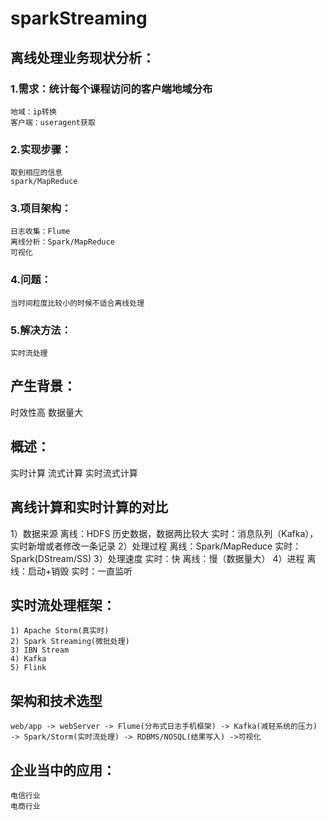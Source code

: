 # sparkStreaming

## 离线处理业务现状分析：

### 1.需求：统计每个课程访问的客户端地域分布

    地域：ip转换
    客户端：useragent获取

### 2.实现步骤：

    取到相应的信息
    spark/MapReduce

### 3.项目架构：

    日志收集：Flume
    离线分析：Spark/MapReduce
    可视化

### 4.问题：

    当时间粒度比较小的时候不适合离线处理

### 5.解决方法：

    实时流处理

## 产生背景：

  时效性高
  数据量大

## 概述：

  实时计算
  流式计算
  实时流式计算

## 离线计算和实时计算的对比

  1）数据来源
    离线：HDFS 历史数据，数据两比较大
    实时：消息队列（Kafka），实时新增或者修改一条记录
  2）处理过程
    离线：Spark/MapReduce
    实时：Spark(DStream/SS)
  3）处理速度
    实时：快
    离线：慢（数据量大）
  4）进程
    离线：启动+销毁
    实时：一直监听

## 实时流处理框架：

    1) Apache Storm(真实时)
    2) Spark Streaming(微批处理)
    3) IBN Stream
    4) Kafka
    5) Flink

## 架构和技术选型

    web/app -> webServer -> Flume(分布式日志手机框架) -> Kafka(减轻系统的压力) -> Spark/Storm(实时流处理) -> RDBMS/NOSQL(结果写入) ->可视化

## 企业当中的应用：

    电信行业
    电商行业
